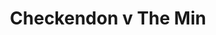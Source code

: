 ---
year: "1991"									
game: "Checkendon"									
title: "Checkendon v The Min"									
gameLocation: "Checkendon"									
gameDate: "1991"									
result: ""									
resultType: ""									
type: "game"									
---